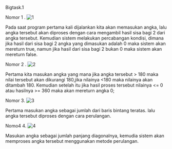 Bigtask.1


Nomor 1 .
![1](https://user-images.githubusercontent.com/53627118/156921173-132a215b-24f3-4161-a733-211d9a17a838.png)

Pada saat program pertama kali dijalankan kita akan memasukan angka, lalu angka tersebut akan diproses dengan cara mengambil hasil sisa bagi 2 dari angka tersebut. Kemudian sistem melakukan percabangan kondisi, dimana jika hasil dari sisa bagi 2 angka yang dimasukan adalah 0 maka sistem akan mereturn true, namun jika hasil dari sisa bagi 2 bukan 0 maka sistem akan mereturn false.

Nomor 2 .
![2](https://user-images.githubusercontent.com/53627118/156921386-453956c4-321b-4640-b447-e2811174343b.png)

Pertama kita masukan angka yang mana jika angka tersebut > 180 maka nilai tersebut akan dikurangi 180,jika nilainya <180 maka nilainya akan ditambah 180. Kemudian setelah itu jika hasil proses tersebut nilainya <= 0 atau hasilnya >= 360 maka akan mereturn angka 0;

Nomor 3.
![3](https://user-images.githubusercontent.com/53627118/156921532-3da3d73c-e58f-4e8c-a391-a79f58a812f8.png)

Pertama masukan angka sebagai jumlah dari baris bintang teratas. lalu angka tersebut diproses dengan cara perulangan.

Nomo4 4.
![4](https://user-images.githubusercontent.com/53627118/156922186-e4238f63-3ceb-4407-b213-ce14c0458b72.png)

Masukan angka sebagai jumlah panjang diagonalnya, kemudia sistem akan memproses angka tersebut menggunakan metode perulangan.